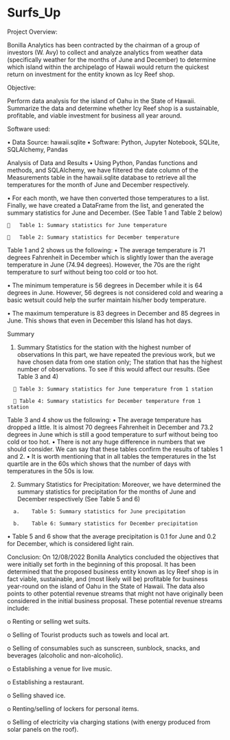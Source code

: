 # Surfs_Up

Project Overview:

Bonilla Analytics has been contracted by the chairman of a group of investors (W. Avy) to collect and analyze analytics from weather data (specifically weather for the months of June and December) to determine which island within the archipelago of Hawaii would return the quickest return on investment for the entity known as Icy Reef shop.  

Objective:

Perform data analysis for the island of Oahu in the State of Hawaii. 
Summarize the data and determine whether Icy Reef shop is a sustainable, profitable, and viable investment for business all year around. 

Software used:

  •	Data Source: hawaii.sqlite
  •	Software: Python, Jupyter Notebook, SQLite, SQLAlchemy, Pandas

Analysis of Data and Results
  •	Using Python, Pandas functions and methods, and SQLAlchemy, we have filtered the date column of the Measurements table in the hawaii.sqlite database to retrieve all the temperatures for the month of June and December respectively.
  
  • For each month, we have then converted those temperatures to a list. Finally, we have created a DataFrame from the list, and generated the summary statistics for June and December. (See Table 1 and Table 2 below)

    	Table 1: Summary statistics for June temperature       

    	Table 2: Summary statistics for December temperature 
                   
         
Table 1 and 2 shows us the following:
  •	The average temperature is 71 degrees Fahrenheit in December which is slightly lower than the average temperature in June (74.94 degrees). However, the 70s are the right temperature to surf without being too cold or too hot.
  
  •	The minimum temperature is 56 degrees in December while it is 64 degrees in June. However, 56 degrees is not considered cold and wearing a basic wetsuit could help the surfer maintain his/her body temperature.
  
  •	The maximum temperature is 83 degrees in December and 85 degrees in June. This shows that even in December this Island has hot days.

Summary
  1.	Summary Statistics for the station with the highest number of observations
  In this part, we have repeated the previous work, but we have chosen data from one station only; The station that has the highest number of observations. To see if this would affect our results. (See Table 3 and 4)

      	Table 3: Summary statistics for June temperature from 1 station

      	Table 4: Summary statistics for December temperature from 1 station


  Table 3 and 4 show us the following:
  •	The average temperature has dropped a little. It is almost 70 degrees Fahrenheit in December and 73.2 degrees in June which is still a good temperature to surf without being too cold or too hot.
  •	There is not any huge difference in numbers that we should consider. We can say that these tables confirm the results of tables 1 and 2. 
  •	It is worth mentioning that in all tables the temperatures in the 1st quartile are in the 60s which shows that the number of days with temperatures in the 50s is low.

  2.	Summary Statistics for Precipitation:
  Moreover, we have determined the summary statistics for precipitation for the months of June and December respectively (See Table 5 and 6)

      a.	Table 5: Summary statistics for June precipitation                                                              

      b.	Table 6: Summary statistics for December precipitation


  •	Table 5 and 6 show that the average precipitation is 0.1 for June and 0.2 for December, which is considered light rain.

Conclusion:
On 12/08/2022 Bonilla Analytics concluded the objectives that were initially set forth in the beginning of this proposal. It has been determined that the proposed business entity known as Icy Reef shop is in fact viable, sustainable, and (most likely will be) profitable for business year-round on the island of Oahu in the State of Hawaii. The data also points to other potential revenue streams that might not have originally been considered in the initial business proposal. These potential revenue streams include:

  o	Renting or selling wet suits.
  
  o	Selling of Tourist products such as towels and local art.
  
  o	Selling of consumables such as sunscreen, sunblock, snacks, and beverages (alcoholic and non-alcoholic).
  
  o	Establishing a venue for live music.
  
  o	Establishing a restaurant. 
  
  o	Selling shaved ice.
  
  o	Renting/selling of lockers for personal items.
  
  o	Selling of electricity via charging stations (with energy produced from solar panels on the roof).

